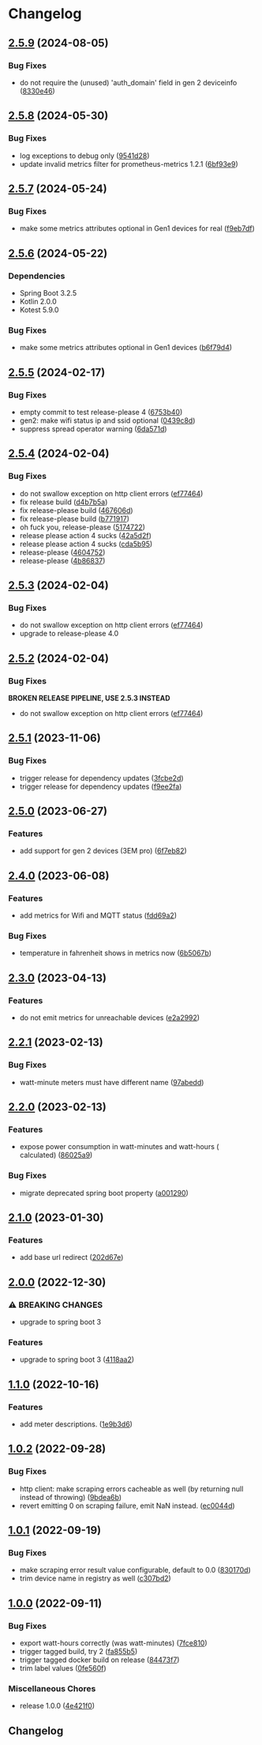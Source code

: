 # Changelog

## [2.5.9](https://github.com/easimon/shelly-exporter/compare/2.5.8...2.5.9) (2024-08-05)


### Bug Fixes

* do not require the (unused) 'auth_domain' field in gen 2 deviceinfo ([8330e46](https://github.com/easimon/shelly-exporter/commit/8330e46aaea5dee5e0807d6f190b84e5abaaca5d))

## [2.5.8](https://github.com/easimon/shelly-exporter/compare/2.5.7...2.5.8) (2024-05-30)

### Bug Fixes

* log exceptions to debug
  only ([9541d28](https://github.com/easimon/shelly-exporter/commit/9541d2892191b2136c74f0f5ac7e81ee5f557ded))
* update invalid metrics filter for prometheus-metrics
  1.2.1 ([6bf93e9](https://github.com/easimon/shelly-exporter/commit/6bf93e9375fee356d87615f7209722c588729960))

## [2.5.7](https://github.com/easimon/shelly-exporter/compare/2.5.6...2.5.7) (2024-05-24)

### Bug Fixes

* make some metrics attributes optional in Gen1 devices for
  real ([f9eb7df](https://github.com/easimon/shelly-exporter/commit/f9eb7df1c513f00c3a2b74922bae7a349f5ee922))

## [2.5.6](https://github.com/easimon/shelly-exporter/compare/2.5.5...2.5.6) (2024-05-22)

### Dependencies

- Spring Boot 3.2.5
- Kotlin 2.0.0
- Kotest 5.9.0

### Bug Fixes

* make some metrics attributes optional in Gen1
  devices ([b6f79d4](https://github.com/easimon/shelly-exporter/commit/b6f79d47133b073b138c9c90634cda635e81f6e0))

## [2.5.5](https://github.com/easimon/shelly-exporter/compare/2.5.4...2.5.5) (2024-02-17)

### Bug Fixes

* empty commit to test release-please
  4 ([6753b40](https://github.com/easimon/shelly-exporter/commit/6753b40e2cb6bee2727ce1dd38b65b879d61ee1c))
* gen2: make wifi status ip and ssid
  optional ([0439c8d](https://github.com/easimon/shelly-exporter/commit/0439c8db720fe784a23294da333ceb88e973b55b))
* suppress spread operator
  warning ([6da571d](https://github.com/easimon/shelly-exporter/commit/6da571d610c6168588579e0f485ed540a72a7705))

## [2.5.4](https://github.com/easimon/shelly-exporter/compare/v2.5.3...2.5.4) (2024-02-04)

### Bug Fixes

* do not swallow exception on http client
  errors ([ef77464](https://github.com/easimon/shelly-exporter/commit/ef77464ef544b6a4d188287e80f04c45d9fd5ad0))
* fix release
  build ([d4b7b5a](https://github.com/easimon/shelly-exporter/commit/d4b7b5abcc3b921b2035ddbe985a8bfa379521ee))
* fix release-please
  build ([467606d](https://github.com/easimon/shelly-exporter/commit/467606d622fc5fd166eb83697e33492262d67df6))
* fix release-please
  build ([b771917](https://github.com/easimon/shelly-exporter/commit/b7719174509ebf3d23cb12f6c5c4f6d8037b5a17))
* oh fuck you,
  release-please ([5174722](https://github.com/easimon/shelly-exporter/commit/517472233a80c9b97ea0c311233fdd6fb6e8cc66))
* release please action 4
  sucks ([42a5d2f](https://github.com/easimon/shelly-exporter/commit/42a5d2f655c926f20f194c573b12f71aa8d53b9b))
* release please action 4
  sucks ([cda5b95](https://github.com/easimon/shelly-exporter/commit/cda5b9506d1426b601a845be69bad05a34b6d867))
* release-please ([4604752](https://github.com/easimon/shelly-exporter/commit/4604752141fc3aa58dd65bdd6ebf17f3447f748d))
* release-please ([4b86837](https://github.com/easimon/shelly-exporter/commit/4b86837297c29227d7fb8ea9458820aa145d0260))

## [2.5.3](https://github.com/easimon/shelly-exporter/compare/shelly-exporter-v2.5.2...shelly-exporter-2.5.3) (2024-02-04)

### Bug Fixes

* do not swallow exception on http client
  errors ([ef77464](https://github.com/easimon/shelly-exporter/commit/ef77464ef544b6a4d188287e80f04c45d9fd5ad0))
* upgrade to release-please 4.0

## [2.5.2](https://github.com/easimon/shelly-exporter/compare/2.5.1...v2.5.2) (2024-02-04)

### Bug Fixes

**BROKEN RELEASE PIPELINE, USE 2.5.3 INSTEAD**

* do not swallow exception on http client
  errors ([ef77464](https://github.com/easimon/shelly-exporter/commit/ef77464ef544b6a4d188287e80f04c45d9fd5ad0))

## [2.5.1](https://github.com/easimon/shelly-exporter/compare/2.5.0...2.5.1) (2023-11-06)

### Bug Fixes

* trigger release for dependency
  updates ([3fcbe2d](https://github.com/easimon/shelly-exporter/commit/3fcbe2d137c6a9db0ee44a3fc7d02039e97e633b))
* trigger release for dependency
  updates ([f9ee2fa](https://github.com/easimon/shelly-exporter/commit/f9ee2fa0c8ef49d4b8d1f9755dcea82d85e304a7))

## [2.5.0](https://github.com/easimon/shelly-exporter/compare/2.4.0...2.5.0) (2023-06-27)

### Features

* add support for gen 2 devices (3EM
  pro) ([6f7eb82](https://github.com/easimon/shelly-exporter/commit/6f7eb824ad2a54e15f166f417707371a9ff5f6c6))

## [2.4.0](https://github.com/easimon/shelly-exporter/compare/2.3.0...2.4.0) (2023-06-08)

### Features

* add metrics for Wifi and MQTT
  status ([fdd69a2](https://github.com/easimon/shelly-exporter/commit/fdd69a29bcd34e393775a065224d017e1ae6cd6d))

### Bug Fixes

* temperature in fahrenheit shows in metrics
  now ([6b5067b](https://github.com/easimon/shelly-exporter/commit/6b5067b4fada357ac6fdbaf79b523cd5e2d33629))

## [2.3.0](https://github.com/easimon/shelly-exporter/compare/2.2.1...2.3.0) (2023-04-13)

### Features

* do not emit metrics for unreachable
  devices ([e2a2992](https://github.com/easimon/shelly-exporter/commit/e2a29926c2724029065723c3736f1083aa25f890))

## [2.2.1](https://github.com/easimon/shelly-exporter/compare/2.2.0...2.2.1) (2023-02-13)

### Bug Fixes

* watt-minute meters must have different
  name ([97abedd](https://github.com/easimon/shelly-exporter/commit/97abedd2df2fcd72e7f8ba3fa4855eab7f77c689))

## [2.2.0](https://github.com/easimon/shelly-exporter/compare/2.1.0...2.2.0) (2023-02-13)

### Features

* expose power consumption in watt-minutes and watt-hours (
  calculated) ([86025a9](https://github.com/easimon/shelly-exporter/commit/86025a94a69c7d456ebd3ce9ef876b19d9ecf45d))

### Bug Fixes

* migrate deprecated spring boot
  property ([a001290](https://github.com/easimon/shelly-exporter/commit/a001290ca56ac8978dd2b2dadc1b429058676270))

## [2.1.0](https://github.com/easimon/shelly-exporter/compare/2.0.0...2.1.0) (2023-01-30)

### Features

* add base url
  redirect ([202d67e](https://github.com/easimon/shelly-exporter/commit/202d67ead6ee75fb59410d80b864640205d660fa))

## [2.0.0](https://github.com/easimon/shelly-exporter/compare/1.1.0...2.0.0) (2022-12-30)

### ⚠ BREAKING CHANGES

* upgrade to spring boot 3

### Features

* upgrade to spring boot
  3 ([4118aa2](https://github.com/easimon/shelly-exporter/commit/4118aa2d9c8dd693396f34060affa2ecf9802b4d))

## [1.1.0](https://github.com/easimon/shelly-exporter/compare/1.0.2...1.1.0) (2022-10-16)

### Features

* add meter
  descriptions. ([1e9b3d6](https://github.com/easimon/shelly-exporter/commit/1e9b3d61c708525658dc56805521959264f57c21))

## [1.0.2](https://github.com/easimon/shelly-exporter/compare/1.0.1...1.0.2) (2022-09-28)

### Bug Fixes

* http client: make scraping errors cacheable as well (by returning null instead of
  throwing) ([9bdea6b](https://github.com/easimon/shelly-exporter/commit/9bdea6ba0a0a01f316661a1533a9e951a63772cb))
* revert emitting 0 on scraping failure, emit NaN
  instead. ([ec0044d](https://github.com/easimon/shelly-exporter/commit/ec0044d96ea307f98e98646e2cda0d5bf7db10df))

## [1.0.1](https://github.com/easimon/shelly-exporter/compare/1.0.0...1.0.1) (2022-09-19)

### Bug Fixes

* make scraping error result value configurable, default to
  0.0 ([830170d](https://github.com/easimon/shelly-exporter/commit/830170d0ecfea0d9cdc449bfbdcafd786d3e41a9))
* trim device name in registry as
  well ([c307bd2](https://github.com/easimon/shelly-exporter/commit/c307bd284fd50dac254bed0243728a67c5936317))

## [1.0.0](https://github.com/easimon/shelly-exporter/compare/v1.0.1...1.0.0) (2022-09-11)

### Bug Fixes

* export watt-hours correctly (was
  watt-minutes) ([7fce810](https://github.com/easimon/shelly-exporter/commit/7fce810b5eac93f57a3ec92caeaf2a89befe523e))
* trigger tagged build, try
  2 ([fa855b5](https://github.com/easimon/shelly-exporter/commit/fa855b5b5e1bf8ec357b5576a0433771a0d6fde5))
* trigger tagged docker build on
  release ([84473f7](https://github.com/easimon/shelly-exporter/commit/84473f734ac87c8c9bf5477c138b87d7ae879fbe))
* trim label
  values ([0fe560f](https://github.com/easimon/shelly-exporter/commit/0fe560fa3ea69608278e7e9a82f84a9d7dd48ff3))

### Miscellaneous Chores

* release 1.0.0 ([4e421f0](https://github.com/easimon/shelly-exporter/commit/4e421f0f2dfd322bf1a649a0cdc3d842238f4b45))

## Changelog

